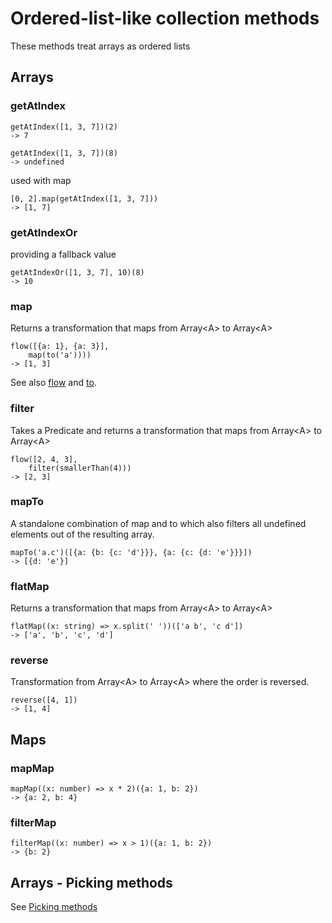 # Ordered-list-like collection methods

These methods treat arrays as ordered lists

## Arrays

### getAtIndex

```
getAtIndex([1, 3, 7])(2)
-> 7
```

```
getAtIndex([1, 3, 7])(8)
-> undefined
```

used with map

```
[0, 2].map(getAtIndex([1, 3, 7]))
-> [1, 7]
```

### getAtIndexOr

providing a fallback value

```
getAtIndexOr([1, 3, 7], 10)(8)
-> 10
```

### map

Returns a transformation that
maps from Array\<A> to Array\<A>

```
flow([{a: 1}, {a: 3}],
    map(to('a'))))
-> [1, 3]       
```

See also [flow](./flow.md) and [to](objects.md).

### filter

Takes a Predicate<A> and returns a transformation that
maps from Array\<A> to Array\<A>

```
flow([2, 4, 3],
    filter(smallerThan(4)))
-> [2, 3]
```

### mapTo

A standalone combination of map and to which also filters 
all undefined elements out of the resulting array.

```
mapTo('a.c')([{a: {b: {c: 'd'}}}, {a: {c: {d: 'e'}}}])
-> [{d: 'e'}]
```

### flatMap

Returns a transformation that
maps from Array\<A> to Array\<A>

```
flatMap((x: string) => x.split(' '))(['a b', 'c d'])
-> ['a', 'b', 'c', 'd']
```

### reverse

Transformation from Array\<A> to Array\<A>
where the order is reversed.

```
reverse([4, 1])
-> [1, 4]
```

## Maps

### mapMap

```
mapMap((x: number) => x * 2)({a: 1, b: 2})
-> {a: 2, b: 4}
```

### filterMap

```
filterMap((x: number) => x > 1)({a: 1, b: 2})
-> {b: 2}
```

## Arrays - Picking methods

See [Picking methods](./list_like_pick.md)


